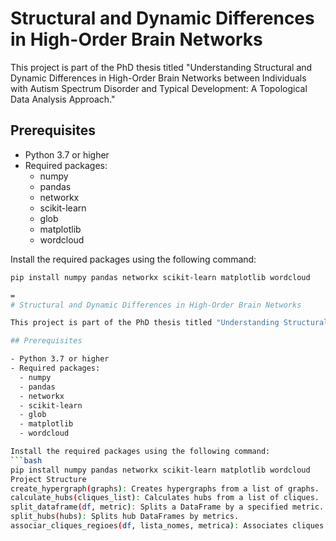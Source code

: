# Structural and Dynamic Differences in High-Order Brain Networks

This project is part of the PhD thesis titled "Understanding Structural and Dynamic Differences in High-Order Brain Networks between Individuals with Autism Spectrum Disorder and Typical Development: A Topological Data Analysis Approach."

## Prerequisites

- Python 3.7 or higher
- Required packages:
  - numpy
  - pandas
  - networkx
  - scikit-learn
  - glob
  - matplotlib
  - wordcloud

Install the required packages using the following command:
```bash
pip install numpy pandas networkx scikit-learn matplotlib wordcloud

=
# Structural and Dynamic Differences in High-Order Brain Networks

This project is part of the PhD thesis titled "Understanding Structural and Dynamic Differences in High-Order Brain Networks between Individuals with Autism Spectrum Disorder and Typical Development: A Topological Data Analysis Approach."

## Prerequisites

- Python 3.7 or higher
- Required packages:
  - numpy
  - pandas
  - networkx
  - scikit-learn
  - glob
  - matplotlib
  - wordcloud

Install the required packages using the following command:
```bash
pip install numpy pandas networkx scikit-learn matplotlib wordcloud
Project Structure
create_hypergraph(graphs): Creates hypergraphs from a list of graphs.
calculate_hubs(cliques_list): Calculates hubs from a list of cliques.
split_dataframe(df, metric): Splits a DataFrame by a specified metric.
split_hubs(hubs): Splits hub DataFrames by metrics.
associar_cliques_regioes(df, lista_nomes, metrica): Associates cliques with regions based on a list of names.
